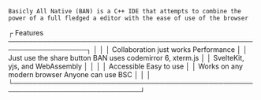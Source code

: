     Basicly All Native (BAN) is a C++ IDE that attempts to combine the
    power of a full fledged a editor with the ease of use of the browser

 ┌ Features ──────────────────────────────────────────────────────────────────┐
 │                                                                            │
 │  Collaboration just works                Performance                       │
 │  Just use the share button               BAN uses codemirror 6, xterm.js   │
 │                                          SvelteKit, yjs, and WebAssembly   │
 │                                                                            │
 │  Accessible                              Easy to use                       │
 │  Works on any modern browser             Anyone can use BSC                │
 │                                                                            │
 └────────────────────────────────────────────────────────────────────────────┘
